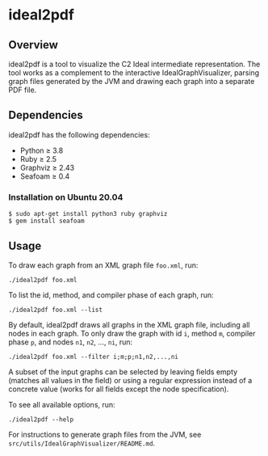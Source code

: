 # ideal2pdf

## Overview

ideal2pdf is a tool to visualize the C2 Ideal intermediate representation. The
tool works as a complement to the interactive IdealGraphVisualizer, parsing
graph files generated by the JVM and drawing each graph into a separate PDF
file.

## Dependencies

ideal2pdf has the following dependencies:

- Python ≥ 3.8
- Ruby ≥ 2.5
- Graphviz ≥ 2.43
- Seafoam ≥ 0.4

### Installation on Ubuntu 20.04

```
$ sudo apt-get install python3 ruby graphviz
$ gem install seafoam
```

## Usage

To draw each graph from an XML graph file `foo.xml`, run:

```
./ideal2pdf foo.xml
```

To list the id, method, and compiler phase of each graph, run:

```
./ideal2pdf foo.xml --list
```

By default, ideal2pdf draws all graphs in the XML graph file, including all
nodes in each graph. To only draw the graph with id `i`, method `m`, compiler
phase `p`, and nodes `n1`, `n2`, ..., `ni`, run:

```
./ideal2pdf foo.xml --filter i;m;p;n1,n2,...,ni
```

A subset of the input graphs can be selected by leaving fields empty (matches
all values in the field) or using a regular expression instead of a concrete
value (works for all fields except the node specification).

To see all available options, run:

```
./ideal2pdf --help
```

For instructions to generate graph files from the JVM, see
`src/utils/IdealGraphVisualizer/README.md`.